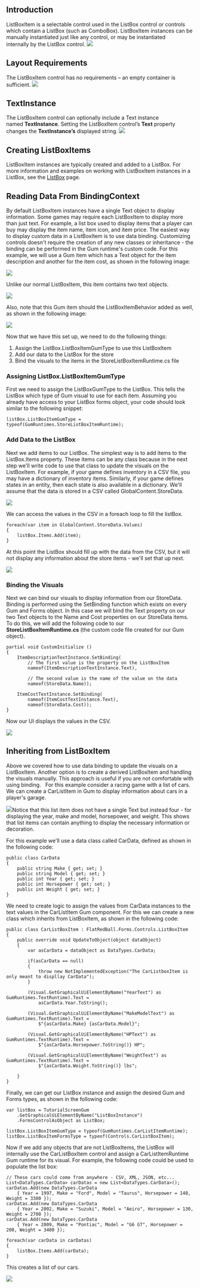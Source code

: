 ## Introduction

ListBoxItem is a selectable control used in the ListBox control or controls which contain a ListBox (such as ComboBox). ListBoxItem instances can be manually instantiated just like any control, or may be instantiated internally by the ListBox control. [![](/media/2017-12-2017-12-13_17-52-13.gif)](/media/2017-12-2017-12-13_17-52-13.gif)

## Layout Requirements

The ListBoxItem control has no requirements – an empty container is sufficient. [![](/media/2017-12-img_5a485e78076db.png)](/media/2017-12-img_5a485e78076db.png)

## TextInstance

The ListBoxItem control can optionally include a Text instance named **TextInstance**. Setting the ListBoxItem control’s **Text** property changes the **TextInstance’s** displayed string. [![](/media/2017-12-img_5a485fa592a56.png)](/media/2017-12-img_5a485fa592a56.png)

## Creating ListBoxItems

ListBoxItem instances are typically created and added to a ListBox. For more information and examples on working with ListBoxItem instances in a ListBox, see the [ListBox](/documentation/api/flatredball-forms/controls/listbox.md) page.

## Reading Data From BindingContext

By default ListBoxItem instances have a single Text object to display information. Some games may require each ListBoxItem to display more than just text. For example, a list box used to display items that a player can buy may display the item name, item icon, and item price. The easiest way to display custom data in a ListBoxItem is to use data binding. Customizing controls doesn't require the creation of any new classes or inheritance - the binding can be performed in the Gum runtime's custom code. For this example, we will use a Gum item which has a Text object for the item description and another for the item cost, as shown in the following image:

![](/media/2020-07-img_5eff335943eb6.png)

Unlike our normal ListBoxItem, this item contains two text objects.

![](/media/2020-07-img_5eff33ad55915.png)

Also, note that this Gum item should the ListBoxItemBehavior added as well, as shown in the following image:

![](/media/2020-07-img_5eff33e926841.png)

Now that we have this set up, we need to do the following things:

1.  Assign the ListBox.ListBoxItemGumType to use this ListBoxItem
2.  Add our data to the ListBox for the store
3.  Bind the visuals to the items in the StoreListBoxItemRuntime.cs file

### Assigning ListBox.ListBoxItemGumType

First we need to assign the ListBoxGumType to the ListBox. This tells the ListBox which type of Gum visual to use for each item. Assuming you already have access to your ListBox forms object, your code should look similar to the following snippet:

``` lang:c#
listBox.ListBoxItemGumType = typeof(GumRuntimes.StoreListBoxItemRuntime);
```

### Add Data to the ListBox

Next we add items to our ListBox. The simplest way is to add items to the ListBox.Items property. These items can be any class because in the next step we'll write code to use that class to update the visuals on the ListBoxItem. For example, if your game defines inventory in a CSV file, you may have a dictionary of inventory items. Similarly, if your game defines states in an entity, then each state is also available in a dictionary. We'll assume that the data is stored in a CSV called GlobalContent.StoreData.

![](/media/2020-07-img_5eff418ebc5de.png)

We can access the values in the CSV in a foreach loop to fill the listBox.

``` lang:c#
foreach(var item in GlobalContent.StoreData.Values)
{
    listBox.Items.Add(item);
}
```

At this point the ListBox should fill up with the data from the CSV, but it will not display any information about the store items - we'll set that up next.

![](/media/2020-07-img_5eff389a38df7.png)

### Binding the Visuals

Next we can bind our visuals to display information from our StoreData. Binding is performed using the SetBinding function which exists on every Gum and Forms object. In this case we will bind the Text property on our two Text objects to the Name and Cost properties on our StoreData items. To do this, we will add the following code to our **StoreListBoxItemRuntime.cs** (the custom code file created for our Gum object).

``` lang:c#
partial void CustomInitialize () 
{
    ItemDescriptionTextInstance.SetBinding(
        // The first value is the property on the ListBoxItem
        nameof(ItemDescriptionTextInstance.Text),

        // The second value is the name of the value on the data
        nameof(StoreData.Name));

    ItemCostTextInstance.SetBinding(
        nameof(ItemCostTextInstance.Text),
        nameof(StoreData.Cost));
}
```

Now our UI displays the values in the CSV.

![](/media/2020-07-img_5eff4122cc9a5.png)

## Inheriting from ListBoxItem

Above we covered how to use data binding to update the visuals on a ListBoxItem. Another option is to create a derived ListBoxItem and handling the visuals manually. This approach is useful if you are not comfortable with using binding.   For this example consider a racing game with a list of cars. We can create a CarListItem in Gum to display information about cars in a player's garage.

![](/media/2017-12-img_5a31ee2533d00.png)Notice that this list item does not have a single Text but instead four - for displaying the year, make and model, horsepower, and weight. This shows that list items can contain anything to display the necessary information or decoration.

For this example we'll use a data class called CarData, defined as shown in the following code:

``` lang:c#
public class CarData
{
    public string Make { get; set; }
    public string Model { get; set; }
    public int Year { get; set; }
    public int Horsepower { get; set; }
    public int Weight { get; set; }
}
```

We need to create logic to assign the values from CarData instances to the text values in the CarListItem Gum component. For this we can create a new class which inherits from ListBoxItem, as shown in the following code:

``` lang:c#
public class CarListBoxItem : FlatRedBall.Forms.Controls.ListBoxItem
{
    public override void UpdateToObject(object dataObject)
    {
        var asCarData = dataObject as DataTypes.CarData;

        if(asCarData == null)
        {
            throw new NotImplementedException("The CarListboxItem is only meant to displlay CarData");
        }

        (Visual.GetGraphicalUiElementByName("YearText") as GumRuntimes.TextRuntime).Text =
            asCarData.Year.ToString();

        (Visual.GetGraphicalUiElementByName("MakeModelText") as GumRuntimes.TextRuntime).Text =
            $"{asCarData.Make} {asCarData.Model}";

        (Visual.GetGraphicalUiElementByName("HPText") as GumRuntimes.TextRuntime).Text =
            $"{asCarData.Horsepower.ToString()} HP";

        (Visual.GetGraphicalUiElementByName("WeightText") as GumRuntimes.TextRuntime).Text =
            $"{asCarData.Weight.ToString()} lbs";

    }
}
```

Finally, we can get our ListBox instance and assign the desired Gum and Forms types, as shown in the following code:

``` lang:c#
var listBox = TutorialScreenGum
    .GetGraphicalUiElementByName("ListBoxInstance")
    .FormsControlAsObject as ListBox;

listBox.ListBoxItemGumType = typeof(GumRuntimes.CarListItemRuntime);
listBox.ListBoxItemFormsType = typeof(Controls.CarListBoxItem);
```

Now if we add any objects that are not ListBoxItems, the ListBox will internally use the CarListBoxItem control and assign a CarListItemRuntime Gum runtime for its visual. For example, the following code could be used to populate the list box:

``` lang:c#
// These cars could come from anywhere - CSV, XML, JSON, etc...
List<DataTypes.CarData> carDatas = new List<DataTypes.CarData>();
carDatas.Add(new DataTypes.CarData
    { Year = 1997, Make = "Ford", Model = "Taurus", Horsepower = 140, Weight = 3300 });
carDatas.Add(new DataTypes.CarData 
    { Year = 2002, Make = "Suzuki", Model = "Aeiro", Horsepower = 130, Weight = 2700 });
carDatas.Add(new DataTypes.CarData
    { Year = 2009, Make = "Pontiac", Model = "G6 GT", Horsepower = 200, Weight = 3400 });

foreach(var carData in carDatas)
{
    listBox.Items.Add(carData);
}
```

This creates a list of our cars.

![](/media/2017-12-img_5a31f90545230.png)
